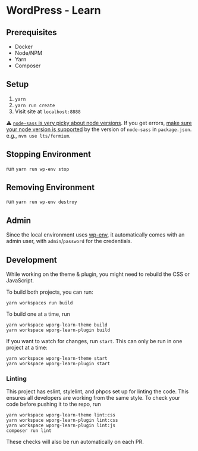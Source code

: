 # WordPress - Learn

## Prerequisites
- Docker
- Node/NPM
- Yarn
- Composer

## Setup
1. `yarn`
2. `yarn run create`
3. Visit site at `localhost:8888`

⚠️ [`node-sass` is very picky about node versions](https://www.npmjs.com/package/node-sass). If you get errors, [make sure your node version is supported](https://stackoverflow.com/questions/60394291/error-node-modules-node-sass-command-failed) by the version of `node-sass` in `package.json`. e.g., `nvm use lts/fermium`.


## Stopping Environment
run `yarn run wp-env stop`

## Removing Environment
run `yarn run wp-env destroy`

## Admin

Since the local environment uses [wp-env](https://developer.wordpress.org/block-editor/reference-guides/packages/packages-env/), it automatically comes with an admin user, with `admin`/`password` for the credentials.

## Development

While working on the theme & plugin, you might need to rebuild the CSS or JavaScript.

To build both projects, you can run:

	yarn workspaces run build

To build one at a time, run

	yarn workspace wporg-learn-theme build
	yarn workspace wporg-learn-plugin build

If you want to watch for changes, run `start`. This can only be run in one project at a time:

	yarn workspace wporg-learn-theme start
	yarn workspace wporg-learn-plugin start

### Linting

This project has eslint, stylelint, and phpcs set up for linting the code. This ensures all developers are working from the same style. To check your code before pushing it to the repo, run

	yarn workspace wporg-learn-theme lint:css
	yarn workspace wporg-learn-plugin lint:css
	yarn workspace wporg-learn-plugin lint:js
	composer run lint

These checks will also be run automatically on each PR.

